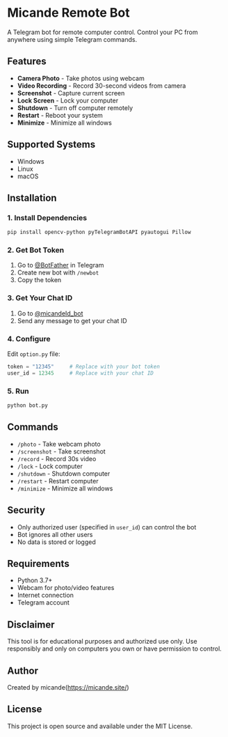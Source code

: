 # Micande Remote Bot

A Telegram bot for remote computer control. Control your PC from anywhere using simple Telegram commands.

## Features

- **Camera Photo** - Take photos using webcam
- **Video Recording** - Record 30-second videos from camera  
-  **Screenshot** - Capture current screen
- **Lock Screen** - Lock your computer
- **Shutdown** - Turn off computer remotely
-  **Restart** - Reboot your system
- **Minimize** - Minimize all windows

## Supported Systems

-  Windows
-  Linux  
-  macOS

## Installation

### 1. Install Dependencies
```bash
pip install opencv-python pyTelegramBotAPI pyautogui Pillow
```

### 2. Get Bot Token
1. Go to [@BotFather](https://t.me/BotFather) in Telegram
2. Create new bot with `/newbot`
3. Copy the token

### 3. Get Your Chat ID
1. Go to [@micandeId_bot](https://t.me/micandeId_bot)
2. Send any message to get your chat ID

### 4. Configure
Edit `option.py` file:
```python
token = "12345"     # Replace with your bot token
user_id = 12345     # Replace with your chat ID
```

### 5. Run
```bash
python bot.py
```

## Commands

- `/photo` - Take webcam photo
- `/screenshot` - Take screenshot
- `/record` - Record 30s video
- `/lock` - Lock computer
- `/shutdown` - Shutdown computer
- `/restart` - Restart computer
- `/minimize` - Minimize all windows

## Security

- Only authorized user (specified in `user_id`) can control the bot
- Bot ignores all other users
- No data is stored or logged

## Requirements

- Python 3.7+
- Webcam for photo/video features
- Internet connection
- Telegram account

## Disclaimer

This tool is for educational purposes and authorized use only. Use responsibly and only on computers you own or have permission to control.

## Author

Created by micande(https://micande.site/)

## License

This project is open source and available under the MIT License.
